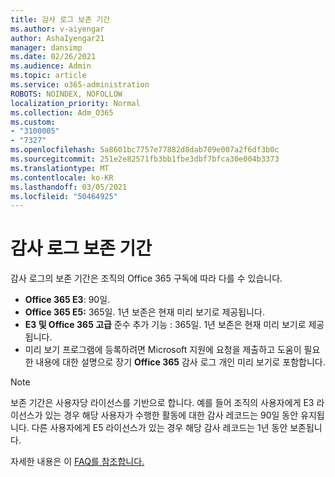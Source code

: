 ```yaml
---
title: 감사 로그 보존 기간
ms.author: v-aiyengar
author: AshaIyengar21
manager: dansimp
ms.date: 02/26/2021
ms.audience: Admin
ms.topic: article
ms.service: o365-administration
ROBOTS: NOINDEX, NOFOLLOW
localization_priority: Normal
ms.collection: Adm_O365
ms.custom:
- "3100005"
- "7327"
ms.openlocfilehash: 5a8601bc7757e77882d8dab709e007a2f6df3b0c
ms.sourcegitcommit: 251e2e82571fb3bb1fbe3dbf7bfca30e004b3373
ms.translationtype: MT
ms.contentlocale: ko-KR
ms.lasthandoff: 03/05/2021
ms.locfileid: "50464925"
---
```

# <a name="about-audit-logs-retention-periods"></a>감사 로그 보존 기간

감사 로그의 보존 기간은 조직의 Office 365 구독에 따라 다를 수 있습니다.

- **Office 365 E3**: 90일.
- **Office 365 E5:** 365일. 1년 보존은 현재 미리 보기로 제공됩니다.
- **E3 및 Office 365 고급** 준수 추가 기능 : 365일. 1년 보존은 현재 미리 보기로 제공됩니다.
- 미리 보기 프로그램에 등록하려면 Microsoft 지원에 요청을 제출하고 도움이 필요한 내용에 대한 설명으로 장기 **Office 365** 감사 로그 개인 미리 보기로 포함합니다.
> [!NOTE]
> 보존 기간은 사용자당 라이선스를 기반으로 합니다. 예를 들어 조직의 사용자에게 E3 라이선스가 있는 경우 해당 사용자가 수행한 활동에 대한 감사 레코드는 90일 동안 유지됩니다. 다른 사용자에게 E5 라이선스가 있는 경우 해당 감사 레코드는 1년 동안 보존됩니다.

자세한 내용은 이 [FAQ를 참조합니다.](https://go.microsoft.com/fwlink/?linkid=2115336)